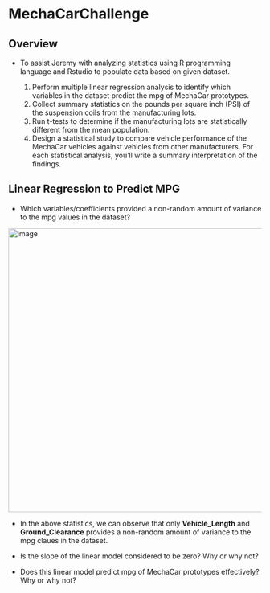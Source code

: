 # MechaCarChallenge
## Overview
- To assist Jeremy with analyzing statistics using R programming language and Rstudio to populate data based on given dataset. 

  1. Perform multiple linear regression analysis to identify which variables in the dataset predict the  mpg of MechaCar prototypes.<br>
  2. Collect summary statistics on the pounds per square inch (PSI) of the suspension coils from the manufacturing lots.<br>
  3. Run t-tests to determine if the manufacturing lots are statistically different from the mean population.<br>
  4. Design a statistical study to compare vehicle performance of the MechaCar vehicles against vehicles from other manufacturers. For each statistical analysis, you’ll write a summary interpretation of the findings.


## Linear Regression to Predict MPG
- Which variables/coefficients provided a non-random amount of variance to the mpg values in the dataset?

<img width="565" alt="image" src="https://user-images.githubusercontent.com/104419959/206877557-8619ac51-1792-41c5-a29b-ce457d3934f3.png">

  * In the above statistics, we can observe that only **Vehicle_Length** and **Ground_Clearance** provides a non-random amount of variance to the mpg claues in the dataset. 
 
- Is the slope of the linear model considered to be zero? Why or why not?

- Does this linear model predict mpg of MechaCar prototypes effectively? Why or why not?
